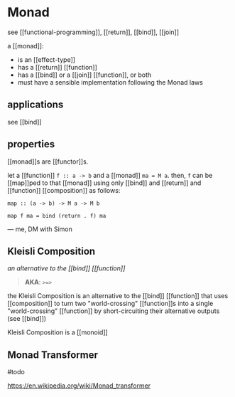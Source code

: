 # Monad

see [[functional-programming]], [[return]], [[bind]], [[join]]

a [[monad]]:

- is an [[effect-type]]
- has a [[return]] [[function]]
- has a [[bind]] or a [[join]] [[function]], or both
- must have a sensible implementation following the Monad laws

## applications

see [[bind]]

## properties

[[monad]]s are [[functor]]s.

let a [[function]] `f :: a -> b` and a [[monad]] `ma = M a`. then, `f` can be [[map]]ped to that [[monad]] using only [[bind]] and [[return]] and [[function]] [[composition]] as follows:

`map :: (a -> b) -> M a -> M b`

`map f ma = bind (return . f) ma`

&mdash; me, DM with Simon

## Kleisli Composition

_an alternative to the [[bind]] [[function]]_

> **AKA**: `>=>`

the Kleisli Composition is an alternative to the [[bind]] [[function]] that uses [[composition]] to turn two "world-crossing" [[function]]s into a single "world-crossing" [[function]] by short-circuiting their alternative outputs (see [[bind]])

Kleisli Composition is a [[monoid]]

## Monad Transformer

#todo

<https://en.wikipedia.org/wiki/Monad_transformer>
